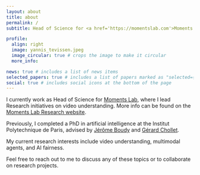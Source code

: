 ```yaml
---
layout: about
title: about
permalink: /
subtitle: Head of Science for <a href='https://momentslab.com'>Moments Lab</a>. AI scientist.

profile:
  align: right
  image: yannis_tevissen.jpeg
  image_circular: true # crops the image to make it circular
  more_info: 

news: true # includes a list of news items
selected_papers: true # includes a list of papers marked as "selected={true}"
social: true # includes social icons at the bottom of the page
---
```

<p>I currently work as Head of Science for <a href="https://momentslab.com">Moments Lab</a>, where I lead Research initiatives on video understanding. More info can be found on the <a href="https://research.momentslab.com">Moments Lab Research website</a>.</p>

<p>Previously, I completed a PhD in artificial intelligence at the Institut Polytechnique de Paris, advised by <a href="https://www.researchgate.net/profile/Jerome-Boudy/2">Jérôme Boudy</a> and <a href="https://scholar.google.co.uk/citations?user=ttVRli8AAAAJ&hl=en">Gérard Chollet</a>.</p>

<p>My current research interests include video understanding, multimodal agents, and AI fairness.</p>
<p>Feel free to reach out to me to discuss any of these topics or to collaborate on research projects.</p>